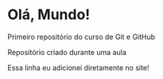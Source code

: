 # Olá, Mundo!
 Primeiro repositório do curso de Git e GitHub  

 Repositório criado durante uma aula

 Essa linha eu adicionei diretamente no site!
